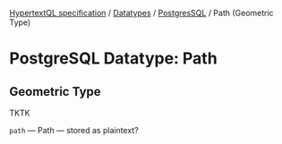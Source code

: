 [HypertextQL specification](../../../) / [Datatypes](../../) / [PostgresSQL](../) / Path (Geometric Type)

# PostgreSQL Datatype: Path
## Geometric Type

TKTK

`path` — Path — stored as plaintext?
